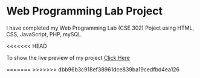 # Web Programming Lab Project
<p>I have completed my Web Programming Lab (CSE 302) Poject using HTML, CSS, JavaScript, PHP, mySQL.</p>
<<<<<<< HEAD
<br>
<p>To show the live preview of my project <a href="https://nayon-kumar.github.io/Web-Programming-Lab-Project/">Click Here</a></p>
=======
>>>>>>> dbb96b3c918ef38961dce839ba19cedfbd4ea126
